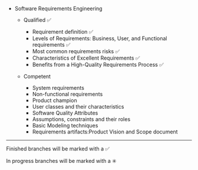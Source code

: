 
- Software Requirements Engineering

    - Qualified :white_check_mark:
    	- Requirement definition :white_check_mark:
    	- Levels of Requirements: Business, User, and Functional requirements :white_check_mark:
    	- Most common requirements risks :white_check_mark:
    	- Characteristics of Excellent Requirements :white_check_mark:
    	- Benefits from a High-Quality Requirements Process :white_check_mark:
		
    - Competent 
    	- System requirements
    	- Non-functional requirements
    	- Product champion 
    	- User classes and their characteristics 
    	- Software Quality Attributes 
    	- Assumptions, constraints and their roles 
    	- Basic Modeling techniques
    	- Requirements artifacts:Product Vision and Scope document
        

------------------------------------------------------------------------
Finished branches will be marked with a :white_check_mark:

In progress branches will be marked with a :eight_spoked_asterisk:
